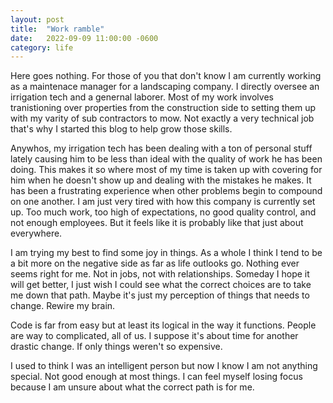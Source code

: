 ```yaml
---
layout: post
title:  "Work ramble"
date:   2022-09-09 11:00:00 -0600
category: life
---
```


Here goes nothing. For those of you that don't know I am currently working as a maintenace manager for a landscaping company. I directly oversee an irrigation tech and a genernal laborer. Most of my work involves tranistioning over properties from the construction side to setting them up with my varity of sub contractors to mow. Not exactly a very technical job that's why I started this blog to help grow those skills. 

Anywhos, my irrigation tech has been dealing with a ton of personal stuff lately causing him to be less than ideal with the quality of work he has been doing. This makes it so where most of my time is taken up with covering for him when he doesn't show up and dealing with the mistakes he makes. It has been a frustrating experience when other problems begin to compound on one another. I am just very tired with how this company is currently set up. Too much work, too high of expectations, no good quality control, and not enough employees. But it feels like it is probably like that just about everywhere.

I am trying my best to find some joy in things. As a whole I think I tend to be a bit more on the negative side as far as life outlooks go. Nothing ever seems right for me. Not in jobs, not with relationships. Someday I hope it will get better, I just wish I could see what the correct choices are to take me down that path. Maybe it's just my perception of things that needs to change. Rewire my brain. 

Code is far from easy but at least its logical in the way it functions. People are way to complicated, all of us. I suppose it's about time for another drastic change. If only things weren't so expensive.

I used to think I was an intelligent person but now I know I am not anything special. Not good enough at most things. I can feel myself losing focus because I am unsure about what the correct path is for me.